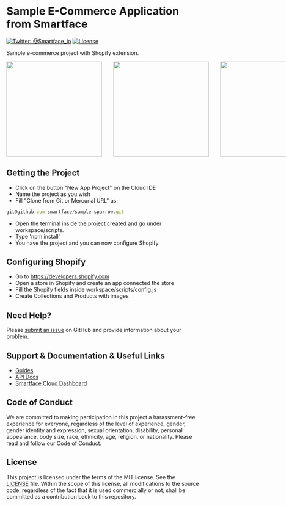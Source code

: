 # Sample E-Commerce Application from Smartface
[![Twitter: @Smartface_io](https://img.shields.io/badge/contact-@Smartface_io-blue.svg?style=flat)](https://twitter.com/smartface_io)    [![License](https://img.shields.io/badge/license-MIT-green.svg?style=flat)](https://raw.githubusercontent.com/smartface/sf-extension-spriteview/master/LICENSE)

Sample e-commerce project with Shopify extension.

<div style="display:flex;">
<img width=250 src="https://github.com/smartface/sample-sparrow/blob/master/temp/sc1.png">
<img width=250 src="https://github.com/smartface/sample-sparrow/blob/master/temp/sc2.png" hspace="30">
<img width=250 src="https://github.com/smartface/sample-sparrow/blob/master/temp/sc3.png">
</div>

## Getting the Project
- Click on the button "New App Project" on the Cloud IDE
- Name the project as you wish
- Fill "Clone from Git or Mercurial URL" as:
```javascript
git@github.com:smartface/sample-sparrow.git
```
- Open the terminal inside the project created and go under workspace/scripts.
- Type 'npm install'
- You have the project and you can now configure Shopify.

## Configuring Shopify
- Go to https://developers.shopify.com
- Open a store in Shopify and create an app connected the store
- Fill the Shopify fields inside workspace/scripts/config.js
- Create Collections and Products with images

## Need Help?
Please [submit an issue](https://github.com/smartface/sample-sparrow/issues) on GitHub and provide information about your problem.
## Support & Documentation & Useful Links
- [Guides](https://developer.smartface.io/)
- [API Docs](http://ref.smartface.io/)
- [Smartface Cloud Dashboard](https://cloud.smartface.io)
## Code of Conduct
We are committed to making participation in this project a harassment-free experience for everyone, regardless of the level of experience, gender, gender identity and expression, sexual orientation, disability, personal appearance, body size, race, ethnicity, age, religion, or nationality.
Please read and follow our [Code of Conduct](https://github.com/smartface/sample-sparrow/blob/master/CODE_OF_CONDUCT.md).
## License
This project is licensed under the terms of the MIT license. See the [LICENSE](https://github.com/smartface/sample-sparrow/blob/master/LICENSE) file. Within the scope of this license, all modifications to the source code, regardless of the fact that it is used commercially or not, shall be committed as a contribution back to this repository.
